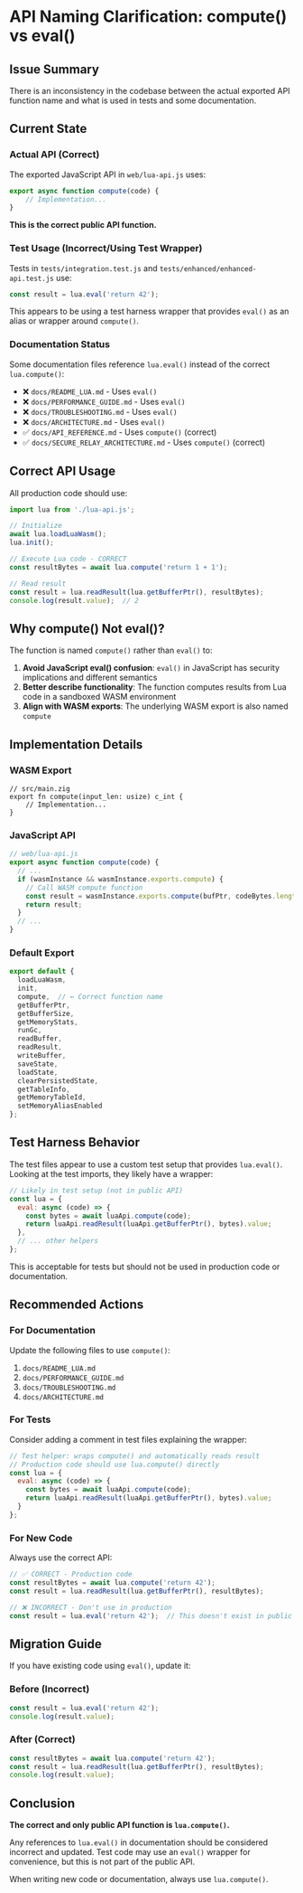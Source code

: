 # API Naming Clarification: compute() vs eval()

## Issue Summary

There is an inconsistency in the codebase between the actual exported API function name and what is used in tests and some documentation.

## Current State

### Actual API (Correct)

The exported JavaScript API in `web/lua-api.js` uses:

```javascript
export async function compute(code) {
    // Implementation...
}
```

**This is the correct public API function.**

### Test Usage (Incorrect/Using Test Wrapper)

Tests in `tests/integration.test.js` and `tests/enhanced/enhanced-api.test.js` use:

```javascript
const result = lua.eval('return 42');
```

This appears to be using a test harness wrapper that provides `eval()` as an alias or wrapper around `compute()`.

### Documentation Status

Some documentation files reference `lua.eval()` instead of the correct `lua.compute()`:

- ❌ `docs/README_LUA.md` - Uses `eval()`
- ❌ `docs/PERFORMANCE_GUIDE.md` - Uses `eval()`
- ❌ `docs/TROUBLESHOOTING.md` - Uses `eval()`
- ❌ `docs/ARCHITECTURE.md` - Uses `eval()`
- ✅ `docs/API_REFERENCE.md` - Uses `compute()` (correct)
- ✅ `docs/SECURE_RELAY_ARCHITECTURE.md` - Uses `compute()` (correct)

## Correct API Usage

All production code should use:

```javascript
import lua from './lua-api.js';

// Initialize
await lua.loadLuaWasm();
lua.init();

// Execute Lua code - CORRECT
const resultBytes = await lua.compute('return 1 + 1');

// Read result
const result = lua.readResult(lua.getBufferPtr(), resultBytes);
console.log(result.value);  // 2
```

## Why compute() Not eval()?

The function is named `compute()` rather than `eval()` to:

1. **Avoid JavaScript eval() confusion**: `eval()` in JavaScript has security implications and different semantics
2. **Better describe functionality**: The function computes results from Lua code in a sandboxed WASM environment
3. **Align with WASM exports**: The underlying WASM export is also named `compute`

## Implementation Details

### WASM Export

```zig
// src/main.zig
export fn compute(input_len: usize) c_int {
    // Implementation...
}
```

### JavaScript API

```javascript
// web/lua-api.js
export async function compute(code) {
  // ...
  if (wasmInstance && wasmInstance.exports.compute) {
    // Call WASM compute function
    const result = wasmInstance.exports.compute(bufPtr, codeBytes.length);
    return result;
  }
  // ...
}
```

### Default Export

```javascript
export default {
  loadLuaWasm,
  init,
  compute,  // ← Correct function name
  getBufferPtr,
  getBufferSize,
  getMemoryStats,
  runGc,
  readBuffer,
  readResult,
  writeBuffer,
  saveState,
  loadState,
  clearPersistedState,
  getTableInfo,
  getMemoryTableId,
  setMemoryAliasEnabled
};
```

## Test Harness Behavior

The test files appear to use a custom test setup that provides `lua.eval()`. Looking at the test imports, they likely have a wrapper:

```javascript
// Likely in test setup (not in public API)
const lua = {
  eval: async (code) => {
    const bytes = await luaApi.compute(code);
    return luaApi.readResult(luaApi.getBufferPtr(), bytes).value;
  },
  // ... other helpers
};
```

This is acceptable for tests but should not be used in production code or documentation.

## Recommended Actions

### For Documentation

Update the following files to use `compute()`:

1. `docs/README_LUA.md`
2. `docs/PERFORMANCE_GUIDE.md`
3. `docs/TROUBLESHOOTING.md`
4. `docs/ARCHITECTURE.md`

### For Tests

Consider adding a comment in test files explaining the wrapper:

```javascript
// Test helper: wraps compute() and automatically reads result
// Production code should use lua.compute() directly
const lua = {
  eval: async (code) => {
    const bytes = await luaApi.compute(code);
    return luaApi.readResult(luaApi.getBufferPtr(), bytes).value;
  }
};
```

### For New Code

Always use the correct API:

```javascript
// ✅ CORRECT - Production code
const resultBytes = await lua.compute('return 42');
const result = lua.readResult(lua.getBufferPtr(), resultBytes);

// ❌ INCORRECT - Don't use in production
const result = lua.eval('return 42');  // This doesn't exist in public API
```

## Migration Guide

If you have existing code using `eval()`, update it:

### Before (Incorrect)

```javascript
const result = lua.eval('return 42');
console.log(result.value);
```

### After (Correct)

```javascript
const resultBytes = await lua.compute('return 42');
const result = lua.readResult(lua.getBufferPtr(), resultBytes);
console.log(result.value);
```

## Conclusion

**The correct and only public API function is `lua.compute()`.**

Any references to `lua.eval()` in documentation should be considered incorrect and updated. Test code may use an `eval()` wrapper for convenience, but this is not part of the public API.

When writing new code or documentation, always use `lua.compute()`.
